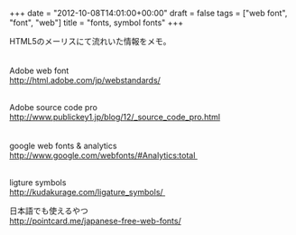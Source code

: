+++
date = "2012-10-08T14:01:00+00:00"
draft = false
tags = ["web font", "font", "web"]
title = "fonts, symbol fonts"
+++
<p>HTML5のメーリスにて流れいた情報をメモ。<br /><br /><br />Adobe web font<br /><a href="http://html.adobe.com/jp/webstandards/">http://html.adobe.com/jp/webstandards/</a></p>&#13;
<p><br />Adobe source code pro<br /><a href="http://www.publickey1.jp/blog/12/_source_code_pro.html">http://www.publickey1.jp/blog/12/_source_code_pro.html</a><br /><br /><br />google web fonts &amp; analytics<br /><a href="http://www.google.com/webfonts/#Analytics:total ">http://www.google.com/webfonts/#Analytics:total </a><br /> </p>&#13;
<p>ligture symbols<br /><a href="http://pointcard.me/japanese-free-web-fonts/">http://kudakurage.com/ligature_symbols/ </a></p>&#13;
&#13;
<p>日本語でも使えるやつ<br /><a href="http://pointcard.me/japanese-free-web-fonts/">http://pointcard.me/japanese-free-web-fonts/</a><br /><br /></p> 